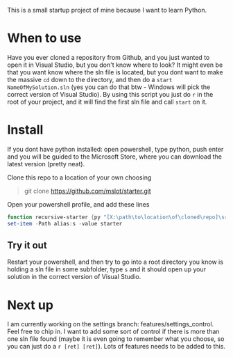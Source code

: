 This is a small startup project of mine because I want to learn Python.

# When to use
Have you ever cloned a repository from Github, and you just wanted to open it in Visual Studio, but you don't know where to look? It might even be that you want know where the sln file is located, but you dont want to make the massive `cd` down to the directory, and then do a `start NameOfMySolution.sln` (yes you can do that btw - Windows will pick the correct version of Visual Studio). By using this script you just do `r` in the root of your project, and it will find the first sln file and call `start` on it.

# Install
If you dont have python installed: open powershell, type python, push enter and you will be guided to the Microsoft Store, where you can download the latest version (pretty neat).

Clone this repo to a location of your own choosing

> git clone https://github.com/mslot/starter.git

Open your powershell profile, and add these lines

```powershell
function recursive-starter {py "[X:\path\to\location\of\cloned\repo]\src\Starter.py"}
set-item -Path alias:s -value starter
```

## Try it out
Restart your powershell, and then try to go into a root directory you know is holding a sln file in some subfolder, type `s` and it should open up your solution in the correct version of Visual Studio.

# Next up
I am currently working on the settings branch: features/settings_control. Feel free to chip in. I want to add some sort of control if there is more than one sln file found (maybe it is even going to remember what you choose, so you can just do a `r [ret] [ret]`). Lots of features needs to be added to this.
